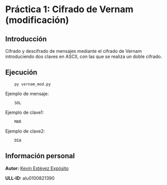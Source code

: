 # Práctica 1: Cifrado de Vernam (modificación) 

## Introducción

Cifrado y descifrado de mensajes mediante el cifrado de Vernam introduciendo dos claves en ASCII, con las que se realiza un doble cifrado.

## Ejecución

~~~
    py vernam_mod.py
~~~

Ejemplo de mensaje:

~~~
    SOL
~~~

Ejemplo de clave1:

~~~
    MAR
~~~

Ejemplo de clave2:

~~~
    DIA
~~~

## Información personal

**Autor:** [Kevin Estévez Expósito](https://alu0100821390.github.io/)

**ULL-ID:** alu0100821390
